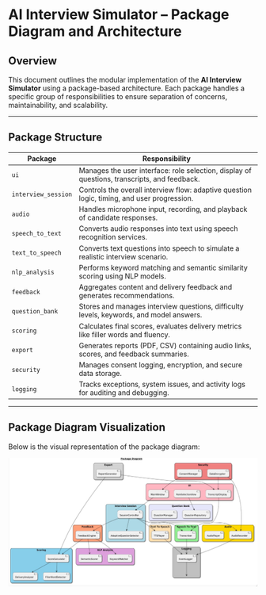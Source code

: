 # AI Interview Simulator – Package Diagram and Architecture

## Overview

This document outlines the modular implementation of the **AI Interview Simulator** using a package-based architecture. Each package handles a specific group of responsibilities to ensure separation of concerns, maintainability, and scalability.

---

## Package Structure

| Package              | Responsibility |
|----------------------|----------------|
| `ui`                 | Manages the user interface: role selection, display of questions, transcripts, and feedback. |
| `interview_session`  | Controls the overall interview flow: adaptive question logic, timing, and user progression. |
| `audio`              | Handles microphone input, recording, and playback of candidate responses. |
| `speech_to_text`     | Converts audio responses into text using speech recognition services. |
| `text_to_speech`     | Converts text questions into speech to simulate a realistic interview scenario. |
| `nlp_analysis`       | Performs keyword matching and semantic similarity scoring using NLP models. |
| `feedback`           | Aggregates content and delivery feedback and generates recommendations. |
| `question_bank`      | Stores and manages interview questions, difficulty levels, keywords, and model answers. |
| `scoring`            | Calculates final scores, evaluates delivery metrics like filler words and fluency. |
| `export`             | Generates reports (PDF, CSV) containing audio links, scores, and feedback summaries. |
| `security`           | Manages consent logging, encryption, and secure data storage. |
| `logging`            | Tracks exceptions, system issues, and activity logs for auditing and debugging. |

---

## Package Diagram Visualization

Below is the visual representation of the package diagram:

![Package Diagram](./Package%20Diagram.jpg)

